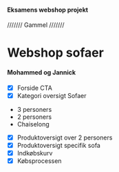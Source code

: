 #### Eksamens webshop projekt



/////// Gammel ///////
# Webshop sofaer

#### Mohammed og Jannick


- [X] Forside CTA
- [X] Kategori oversigt Sofaer
* 3 personers
* 2 personers
* Chaiselong
- [X] Produktoversigt over 2 personers
- [X] Produktoversigt specifik sofa
- [X] Indkøbskurv
- [X] Købsprocessen
